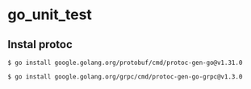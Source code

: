 # go_unit_test

## Instal protoc
`$ go install google.golang.org/protobuf/cmd/protoc-gen-go@v1.31.0`

`$ go install google.golang.org/grpc/cmd/protoc-gen-go-grpc@v1.3.0`